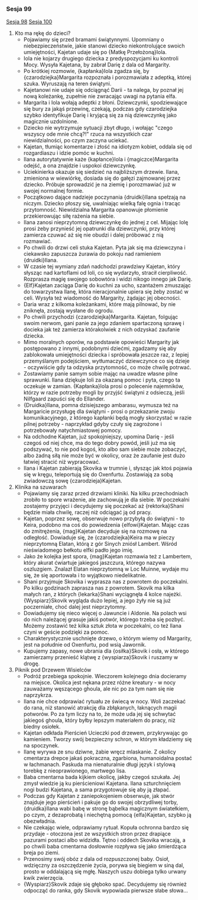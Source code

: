 ### Sesja 99
[Sesja 98](#sesja-98) [Sesja 100](#sesja-100)
1. Kto ma rękę do dzieci?
    - Pojawiamy się przed bramami świątynnymi. Upomniany o niebezpieczeństwie, jakie stanowi dziecko niekontrolujące swoich umiejętności, Kajetan udaje się po {Matkę Przełożoną}Iola.
    - Iola nie kojarzy drugiego dziecka z predyspozycjami ku kontroli Mocy. Wysyła Kajetana, by zabrał Darię z dala od Margarity.
    - Po krótkiej rozmowie, {kapłanka}Iola zgadza się, by {czarodziejka}Margarita rozpoznała i porozmawiała z adeptką, której szuka. Wyruszają na teren świątyni.
    - Kajetanowi nie udaje się odciągnąć Darii - ta nalega, by poznał jej nową koleżankę, zupełnie nie zwracając uwagi na pytania elfa.
    - Margarita i Iola wołają adeptki z błoni. Dziewczynki, spodziewające się bury za jakąś przewinę, czekają, podczas gdy czarodziejka szybko identyfikuje Darię i kryjącą się za nią dziewczynkę jako magicznie uzdolnione.
    - Dziecko nie wytrzymuje sytuacji zbyt długo, i wołając "czego wszyscy ode mnie chcą?!" rzuca na wszystkich czar niewidzialności, po czym zaczyna uciekać.
    - Kajetan, tłumiąc komentarze i złość na idiotyzm kobiet, oddala się od rozgardiaszu i idzie pomóc w kuchni.
    - Ilana autorytatywnie każe {kapłance}Iola i {magiczce}Margarita odejść, a ona znajdzie i uspokoi dziewczynkę.
    - Uciekinierka okazuje się siedzieć na najbliższym drzewie. Ilana, zmieniona w wiewiórkę, dosiada się do gałęzi zajmowanej przez dziecko. Próbuje sprowadzić je na ziemię i porozmawiać już w swojej normalnej formie.
    - Początkowo dające nadzieje poczynania {druidki}Ilana spełzają na niczym. Dziecko płoszy się, uwalniając wielką falę ognia i tracąc przytomność. Niewidzialna Margarita opanowuje płomienie przekierowując siłę rażenia na siebie.
    - Ilana zanosi nieprzytomną dziewczynkę do jednej z cel. Mijając Iolę prosi żeby przynieść jej opatrunki dla dziewczynki, przy której zamierza czuwać aż się nie obudzi i dalej próbować z nią rozmawiać.
    - Po chwili do drzwi celi stuka Kajetan. Pyta jak się ma dziewczyna i ciekawsko zapuszcza żurawia do pokoju nad ramieniem {druidki}Ilana.
    - W czasie tej wymiany zdań nadchodzi prawdziwy Kajetan, który słysząc nad kartoflami od Ioli, co się wydarzyło, stracił cierpliwość. Rozprasza magię swojego sobowtóra i widzi nikogo innego jak Darię.
    - {Elf}Kajetan zaciąga Darię do kuchni za ucho, szantażem zmuszając do towarzystwa Ilanę, która nieracjonalnie upiera się żeby zostać w celi. Wysyła też wiadomość do Margarity, żądając jej obecności.
    - Daria wraz z kilkoma koleżankami, które mają pilnować, by nie zniknęła, zostają wysłane do ogrodu.
    - Po chwili przychodzi {czarodziejka}Margarita. Kajetan, folgując swoim nerwom, gani panie za jego zdaniem spartaczoną sprawę i docieka jak też zamierza którakolwiek z nich odzyskać zaufanie dziecka.
    - Mimo moralnych oporów, na podstawie opowieści Margarity jak postępowano z innymi, podobnymi dziećmi, zgadzamy się aby zablokowała umiejętności dziecka i spróbowała jeszcze raz, z lepiej przemyślanym podejściem, wytłumaczyć dziewczynce co się dzieje - oczywiście gdy ta odzyska przytomność, co może chwilę potrwać.
    - Zostawiamy panie samym sobie mając na uwadze własne pilne sprawunki. Ilana dziękuje Ioli za okazaną pomoc i pyta, czego ta oczekuje w zamian. {Kapłanka}Iola prosi o polecenie najemników, którzy w razie potrzeby mogli by przyjść świątyni z odsieczą, jeśli Nilfgaard zapuści się do Ellander.
    - {Druidka}Ilana, pomna dzisiejszego ambarasu, wymusza też na Margaricie przysługę dla świątyni - prosi o przekazanie zwoju komunikacyjnego, z którego kapłanki będą mogły skorzystać w razie pilnej potrzeby - naprzykład gdyby czuły się zagrożone i potrzebowały natychmiastowej pomocy.
    - Na odchodne Kajetan, już spokojniejszy, upomina Darię - jeśli czegoś od niej chce, ma do tego dobry powód, jeśli już ma się podszywać, to nie pod kogoś, kto albo sam siebie może zobaczyć, albo żadną siłą nie może być w okolicy, oraz że zaufanie jest dużo łatwiej stracić niż wypracować.
    - Ilana i Kajetan zabierają Skovika w trumnie i, słysząc jak ktoś pojawia się w kręgu, teleportują się do Oxenfurtu. Zostawiają za sobą zwiadowczą sowę {czarodzieja}Kajetan. 
2. Klinika na szuwarach
    - Pojawiamy się zaraz przed drzwiami kliniki. Na kilku przechodniach zrobiło to spore wrażenie, ale zachowują je dla siebie. W poczekalni zostajemy przyjęci i decydujemy się poczekać aż {rektorka}Shani będzie miała chwilę, raczej niż odciągać ją od pracy.
    - Kajetan, poprzez sowę, obserwuje nowo przybyłą do świątyni - to Keira, podobno ma coś do powiedzenia {elfowi}Kajetan. Mając czas do zmitrężenia, {mag}Kajetan decyduje się na rozmowę na odległość. Dowiaduje się, że {czarodziejka}Keira ma w pieczy nieprzytomną Elatan, którą z gór Sinych zniósł Lambert. Wśród nieświadomego bełkotu elfki padło jego imię.
    - Jako że kolejka jest spora, {mag}Kajetan rozmawia też z Lambertem, który akurat ćwiartuje jakiegoś jaszczura, którego nazywa oszluzgiem. Znalazł Elatan nieprzytomną w Loc Muinne, wydaje mu się, że się aportowała i to wyjątkowo niedelikatnie.
    - Shani przyjmuje Skovika i wyprasza nas z powrotem do poczekalni. Po kilku godzinach zaprasza nas z powrotem. Skovik ma kilka małych ran, z których {lekarka}Shani wyciągnęła 4 kolce najeżki. {Wyspiarz}Skovik wygląda dużo lepiej, a jego żyły nie są już poczerniałe, choć dalej jest nieprzytomny.
    - Dowiadujemy się nieco więcej o Jawuncie i Aldonie. Na polach wsi do nich należącej grasuje jakiś potwór, którego trzeba się pozbyć. Możemy zostawić też kilka sztuk złota w poczekalni, co też Ilana czyni w geście podzięki za pomoc.
    - Charakterystycznie uschnięte drzewo, o którym wiemy od Margarity, jest na południe od Oxenfurtu, pod wsią Jawornik.
    - Kupujemy zapasy, nowe ubrania dla {osiłka}Skovik i osła, w którego zamierzamy przenieść klątwę z {wyspiarza}Skovik i ruszamy w drogę.
3. Piknik pod Drzewem Wisielców
    - Podróż przebiega spokojnie. Wieczorem kolejnego dnia docieramy na miejsce. Okolica jest nękana przez różne kreatury - w nocy zauważamy węszącego ghoula, ale nic po za tym nam się nie naprzykrza.
    - Ilana nie chce odprawiać rytuału ze świecą w nocy. Woli zaczekać do rana, niż stanowić atrakcję dla zbłąkanych, łaknących magii potworów. Po za tym liczy na to, że może uda jej się schwytać jakiegoś ghoula, który byłby lepszym materiałem do pracy, niż biedny osiołek.
    - Kajetan odkłada Pierścień Ucieczki pod drzewem, przykrywając go kamieniem. Tworzy swój bezpieczny schron, w którym kładziemy się na spoczynek.
    - Ilanę wyrywa ze snu dziwne, żabie wręcz mlaskanie. Z okolicy cmentarza drepce jakaś pokraczna, zgarbiona, humanoidalna postać w łachmanach. Paskuda ma nienaturalnie długi język i stylową torebkę z nieoprawionego, martwego lisa.
    - Baba cmentarna bada kijkiem okolicę, jakby czegoś szukała. Jej zmysł wiedzie ją ku pierścieniowi Kajetana. Ilana szturchnięciem nogi budzi Kajetana, a sama przygotowuje się aby ją złapać.
    - Podczas gdy Kajetan z zaniepokojeniem obserwuje, jak stwór znajduje jego pierścień i pakuje go do swojej obrzydliwej torby, {druidka}Ilana wabi babę w stronę bąbelka magicznym światełkiem, po czym, z dezaprobatą i niechętną pomocą {elfa}Kajetan, szybko ją obezwładnia.
    - Nie czekając wiele, odprawiamy rytuał. Kopuła ochronna bardzo się przydaje - otoczona jest ze wszystkich stron przez drapiące pazurami postaci albo widzidła. Tętno i oddech Skovika wracają, a po chwili baba cmentarna dosłownie rozpływa się jako śmierdząca breja po ziemi.
    - Przenosimy swój obóz z dala od rozpuszczonej baby. Osioł, wdzięczny za oszczędzenie życia, porywa się biegiem w siną dal, prosto w oddalającą się mgłę. Naszych uszu dobiega tylko urwany kwik zwierzęcia.
    - {Wyspiarz}Skovik zdaje się głęboko spać. Decydujemy się również odpocząć do ranka, gdy Skovik wypowiada pierwsze słabe słowa...